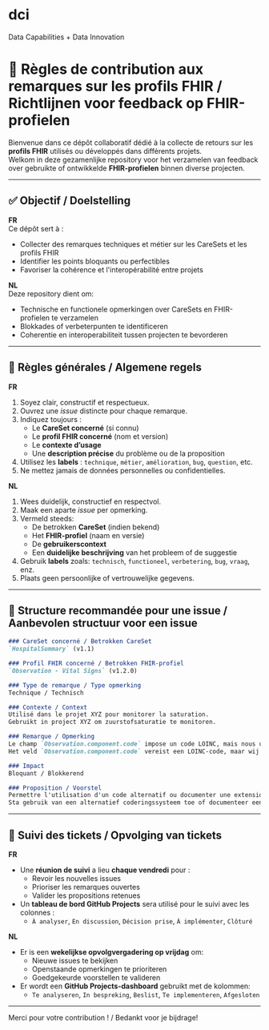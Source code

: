 # dci
Data Capabilities + Data Innovation
# 🤝 Règles de contribution aux remarques sur les profils FHIR / Richtlijnen voor feedback op FHIR-profielen

Bienvenue dans ce dépôt collaboratif dédié à la collecte de retours sur les **profils FHIR** utilisés ou développés dans différents projets.  
Welkom in deze gezamenlijke repository voor het verzamelen van feedback over gebruikte of ontwikkelde **FHIR-profielen** binnen diverse projecten.

---

## ✅ Objectif / Doelstelling

**FR**  
Ce dépôt sert à :
- Collecter des remarques techniques et métier sur les CareSets et les profils FHIR
- Identifier les points bloquants ou perfectibles
- Favoriser la cohérence et l'interopérabilité entre projets

**NL**  
Deze repository dient om:
- Technische en functionele opmerkingen over CareSets en FHIR-profielen te verzamelen
- Blokkades of verbeterpunten te identificeren
- Coherentie en interoperabiliteit tussen projecten te bevorderen

---

## 🧭 Règles générales / Algemene regels

**FR**
1. Soyez clair, constructif et respectueux.
2. Ouvrez une *issue* distincte pour chaque remarque.
3. Indiquez toujours :
   - Le **CareSet concerné** (si connu)
   - Le **profil FHIR concerné** (nom et version)
   - Le **contexte d’usage**
   - Une **description précise** du problème ou de la proposition
4. Utilisez les **labels** : `technique`, `métier`, `amélioration`, `bug`, `question`, etc.
5. Ne mettez jamais de données personnelles ou confidentielles.

**NL**  
1. Wees duidelijk, constructief en respectvol.
2. Maak een aparte *issue* per opmerking.
3. Vermeld steeds:
   - De betrokken **CareSet** (indien bekend)
   - Het **FHIR-profiel** (naam en versie)
   - De **gebruikerscontext**
   - Een **duidelijke beschrijving** van het probleem of de suggestie
4. Gebruik **labels** zoals: `technisch`, `functioneel`, `verbetering`, `bug`, `vraag`, enz.
5. Plaats geen persoonlijke of vertrouwelijke gegevens.

---

## 📝 Structure recommandée pour une issue / Aanbevolen structuur voor een issue

```markdown
### CareSet concerné / Betrokken CareSet
`HospitalSummary` (v1.1)

### Profil FHIR concerné / Betrokken FHIR-profiel
`Observation - Vital Signs` (v1.2.0)

### Type de remarque / Type opmerking
Technique / Technisch

### Contexte / Context
Utilisé dans le projet XYZ pour monitorer la saturation.  
Gebruikt in project XYZ om zuurstofsaturatie te monitoren.

### Remarque / Opmerking
Le champ `Observation.component.code` impose un code LOINC, mais nous utilisons un système local.  
Het veld `Observation.component.code` vereist een LOINC-code, maar wij gebruiken een lokaal systeem.

### Impact
Bloquant / Blokkerend

### Proposition / Voorstel
Permettre l'utilisation d'un code alternatif ou documenter une extension.  
Sta gebruik van een alternatief coderingssysteem toe of documenteer een extensie.
```

---

## 📆 Suivi des tickets / Opvolging van tickets

**FR**  
- Une **réunion de suivi** a lieu **chaque vendredi** pour :
  - Revoir les nouvelles issues
  - Prioriser les remarques ouvertes
  - Valider les propositions retenues
- Un **tableau de bord GitHub Projects** sera utilisé pour le suivi avec les colonnes :
  - `À analyser`, `En discussion`, `Décision prise`, `À implémenter`, `Clôturé`

**NL**  
- Er is een **wekelijkse opvolgvergadering op vrijdag** om:
  - Nieuwe issues te bekijken
  - Openstaande opmerkingen te prioriteren
  - Goedgekeurde voorstellen te valideren
- Er wordt een **GitHub Projects-dashboard** gebruikt met de kolommen:
  - `Te analyseren`, `In bespreking`, `Beslist`, `Te implementeren`, `Afgesloten`

---

Merci pour votre contribution ! / Bedankt voor je bijdrage!
